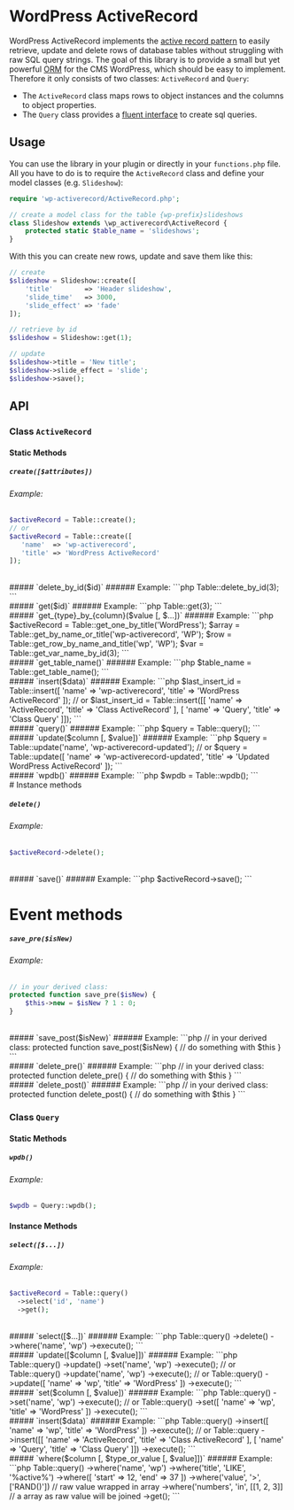 WordPress ActiveRecord
======================

WordPress ActiveRecord implements the [active record pattern](http://en.wikipedia.org/wiki/Active_record_pattern) to easily retrieve, update and delete rows of database tables without struggling with raw SQL query strings.
The goal of this library is to provide a small but yet powerful [ORM](http://en.wikipedia.org/wiki/Object-relational_mapping) for the CMS WordPress, which should be easy to implement. Therefore it only consists of two classes: `ActiveRecord` and `Query`:
* The `ActiveRecord` class maps rows to object instances and the columns to object properties.
* The `Query` class provides a [fluent interface](http://en.wikipedia.org/wiki/Fluent_interface) to create sql queries. 

Usage
-----

You can use the library in your plugin or directly in your `functions.php` file. All you have to do is to require the `ActiveRecord` class and define your model classes (e.g. `Slideshow`):

```php
require 'wp-activerecord/ActiveRecord.php';

// create a model class for the table {wp-prefix}slideshows 
class Slideshow extends \wp_activerecord\ActiveRecord {
    protected static $table_name = 'slideshows';
}
```

With this you can create new rows, update and save them like this:

```php
// create
$slideshow = Slideshow::create([
    'title'        => 'Header slideshow',
    'slide_time'   => 3000,
    'slide_effect' => 'fade'
]);

// retrieve by id
$slideshow = Slideshow::get(1);

// update
$slideshow->title = 'New title';
$slideshow->slide_effect = 'slide';
$slideshow->save();
```

API
---

### Class `ActiveRecord`

#### Static Methods
##### `create([$attributes])`
###### Example:
```php
$activeRecord = Table::create();
// or
$activeRecord = Table::create([
   'name'  => 'wp-activerecord',
   'title' => 'WordPress ActiveRecord'
]);
```
<br>
##### `delete_by_id($id)`
###### Example:
```php
Table::delete_by_id(3);
```
<br>
##### `get($id)`
###### Example:
```php
Table::get(3);
```
<br>
##### `get_{type}_by_{column}($value [, $...])`
###### Example:
```php
$activeRecord = Table::get_one_by_title('WordPress');
$array = Table::get_by_name_or_title('wp-activerecord', 'WP');
$row = Table::get_row_by_name_and_title('wp', 'WP');
$var = Table::get_var_name_by_id(3);
```
<br>
##### `get_table_name()`
###### Example:
```php
$table_name = Table::get_table_name();
```
<br>
##### `insert($data)`
###### Example:
```php
$last_insert_id = Table::insert([
   'name'  => 'wp-activerecord',
   'title' => 'WordPress ActiveRecord'
]);
// or
$last_insert_id = Table::insert([[
   'name'  => 'ActiveRecord',
   'title' => 'Class ActiveRecord'
], [
   'name'  => 'Query',
   'title' => 'Class Query'
]]);
```
<br>
##### `query()`
###### Example:
```php
$query = Table::query();
```
<br>
##### `update($column [, $value])`
###### Example:
```php
$query = Table::update('name', 'wp-activerecord-updated');
// or
$query = Table::update([
   'name'  => 'wp-activerecord-updated',
   'title' => 'Updated WordPress ActiveRecord'
]);
```
<br>
##### `wpdb()`
###### Example:
```php
$wpdb = Table::wpdb();
```
<br>
# Instance methods

##### `delete()`
###### Example:
```php
$activeRecord->delete();
```
<br>
##### `save()`
###### Example:
```php
$activeRecord->save();
```

# Event methods

##### `save_pre($isNew)`
###### Example:
```php
// in your derived class:
protected function save_pre($isNew) {
    $this->new = $isNew ? 1 : 0;
}
```
<br>
##### `save_post($isNew)`
###### Example:
```php
// in your derived class:
protected function save_post($isNew) {
    // do something with $this
}
```
<br>
##### `delete_pre()`
###### Example:
```php
// in your derived class:
protected function delete_pre() {
    // do something with $this
}
```
<br>
##### `delete_post()`
###### Example:
```php
// in your derived class:
protected function delete_post() {
    // do something with $this
}
```

### Class `Query`

#### Static Methods
##### `wpdb()`
###### Example:
```php
$wpdb = Query::wpdb();
```

#### Instance Methods
##### `select([$...])`
###### Example:
```php
$activeRecord = Table::query()
  ->select('id', 'name')
  ->get();
```
<br>
##### `select([$...])`
###### Example:
```php
Table::query()
  ->delete()
  ->where('name', 'wp')
  ->execute();
```
<br>
##### `update([$column [, $value]])`
###### Example:
```php
Table::query()
  ->update()
  ->set('name', 'wp')
  ->execute();
// or
Table::query()
  ->update('name', 'wp')
  ->execute();
// or
Table::query()
  ->update([
    'name'  => 'wp',
    'title' => 'WordPress'
  ])
  ->execute();
```
<br>
##### `set($column [, $value])`
###### Example:
```php
Table::query()
  ->set('name', 'wp')
  ->execute();
// or
Table::query()
  ->set([
    'name'  => 'wp',
    'title' => 'WordPress'
  ])
  ->execute();
```
<br>
##### `insert($data)`
###### Example:
```php
Table::query()
  ->insert([
    'name'  => 'wp',
    'title' => 'WordPress'
  ])
  ->execute();
// or
Table::query
  ->insert([[
    'name'  => 'ActiveRecord',
    'title' => 'Class ActiveRecord'
  ], [
    'name'  => 'Query',
    'title' => 'Class Query'
  ]])
  ->execute();
```
<br>
##### `where($column [, $type_or_value [, $value]])`
###### Example:
```php
Table::query()
  ->where('name', 'wp')
  ->where('title', 'LIKE', '%active%')
  ->where([
    'start' => 12,
    'end'   => 37
  ])
  ->where('value', '>', ['RAND()']) // raw value wrapped in array
  ->where('numbers', 'in', [[1, 2, 3]] // a array as raw value will be joined
  ->get();
```
<br>

